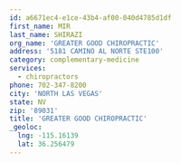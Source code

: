 ```yaml
---
id: a6671ec4-e1ce-43b4-af00-040d4785d1df
first_name: MIR
last_name: SHIRAZI
org_name: 'GREATER GOOD CHIROPRACTIC'
address: '5181 CAMINO AL NORTE STE100'
category: complementary-medicine
services:
  - chiropractors
phone: 702-347-8200
city: 'NORTH LAS VEGAS'
state: NV
zip: '89031'
title: 'GREATER GOOD CHIROPRACTIC'
_geoloc:
  lng: -115.16139
  lat: 36.256479
---
```

